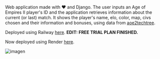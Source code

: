 Web application made with :heart: and Django. The user inputs an Age of Empires II player's ID and the application retrieves information about the current (or last) match. It shows the player's name, elo, color, map, civs chosen and their information and bonuses, using data from [aoe2techtree](https://aoe2techtree.net/).

Deployed using Railway [here]((https://aoewebapp-production.up.railway.app/)). **EDIT: FREE TRIAL PLAN FINISHED.**

Now deployed using Render [here](https://aoewebapp-2gqr.onrender.com/).


![imagen](https://github.com/user-attachments/assets/4546ea4a-96d8-4e6b-91cc-1cd0eb4fb8c0)
